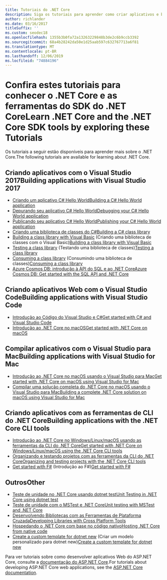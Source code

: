 ```yaml
---
title: Tutoriais do .NET Core
description: Siga os tutoriais para aprender como criar aplicativos e bibliotecas do .NET Core no Windows, Mac e Linux.
author: richlander
ms.date: 03/16/2017
titleSuffix: ''
ms.custom: seodec18
ms.openlocfilehash: 1355b3b0fa72a13263229848b3de2c6b9ccb3392
ms.sourcegitcommit: 68a4b28242da50e1d25aab597c632767713a6f81
ms.translationtype: MT
ms.contentlocale: pt-BR
ms.lasthandoff: 12/06/2019
ms.locfileid: "74884196"
---
```

# <a name="learn-net-core-and-the-net-core-sdk-tools-by-exploring-these-tutorials"></a><span data-ttu-id="b09a7-103">Confira estes tutoriais para conhecer o .NET Core e as ferramentas do SDK do .NET Core</span><span class="sxs-lookup"><span data-stu-id="b09a7-103">Learn .NET Core and the .NET Core SDK tools by exploring these Tutorials</span></span>

<span data-ttu-id="b09a7-104">Os tutoriais a seguir estão disponíveis para aprender mais sobre o .NET Core.</span><span class="sxs-lookup"><span data-stu-id="b09a7-104">The following tutorials are available for learning about .NET Core.</span></span>

## <a name="building-applications-with-visual-studio-2017"></a><span data-ttu-id="b09a7-105">Criando aplicativos com o Visual Studio 2017</span><span class="sxs-lookup"><span data-stu-id="b09a7-105">Building applications with Visual Studio 2017</span></span>

- [<span data-ttu-id="b09a7-106">Criando um aplicativo C# Hello World</span><span class="sxs-lookup"><span data-stu-id="b09a7-106">Building a C# Hello World application</span></span>](with-visual-studio.md)
- [<span data-ttu-id="b09a7-107">Depurando seu aplicativo C# Hello World</span><span class="sxs-lookup"><span data-stu-id="b09a7-107">Debugging your C# Hello World application</span></span>](debugging-with-visual-studio.md)
- [<span data-ttu-id="b09a7-108">Publicando seu aplicativo C# Hello World</span><span class="sxs-lookup"><span data-stu-id="b09a7-108">Publishing your C# Hello World application</span></span>](publishing-with-visual-studio.md)
- [<span data-ttu-id="b09a7-109">Criando uma biblioteca de classes do C#</span><span class="sxs-lookup"><span data-stu-id="b09a7-109">Building a C# class library</span></span>](library-with-visual-studio.md)
- <span data-ttu-id="b09a7-110">[Building a class library with Visual Basic](vb-library-with-visual-studio.md) (Criando uma biblioteca de classes com o Visual Basic)</span><span class="sxs-lookup"><span data-stu-id="b09a7-110">[Building a class library with Visual Basic](vb-library-with-visual-studio.md)</span></span>
- <span data-ttu-id="b09a7-111">[Testing a class library](testing-library-with-visual-studio.md) (Testando uma biblioteca de classes)</span><span class="sxs-lookup"><span data-stu-id="b09a7-111">[Testing a class library](testing-library-with-visual-studio.md)</span></span>
- <span data-ttu-id="b09a7-112">[Consuming a class library](consuming-library-with-visual-studio.md) (Consumindo uma biblioteca de classes)</span><span class="sxs-lookup"><span data-stu-id="b09a7-112">[Consuming a class library](consuming-library-with-visual-studio.md)</span></span>
- [<span data-ttu-id="b09a7-113">Azure Cosmos DB: introdução à API do SQL e ao .NET Core</span><span class="sxs-lookup"><span data-stu-id="b09a7-113">Azure Cosmos DB: Get started with the SQL API and .NET Core</span></span>](/azure/cosmos-db/sql-api-dotnetcore-get-started)

## <a name="building-applications-with-visual-studio-code"></a><span data-ttu-id="b09a7-114">Criando aplicativos Web com o Visual Studio Code</span><span class="sxs-lookup"><span data-stu-id="b09a7-114">Building applications with Visual Studio Code</span></span>

- [<span data-ttu-id="b09a7-115">Introdução ao Código do Visual Studio e C#</span><span class="sxs-lookup"><span data-stu-id="b09a7-115">Get started with C# and Visual Studio Code</span></span>](with-visual-studio-code.md)
- [<span data-ttu-id="b09a7-116">Introdução ao .NET Core no macOS</span><span class="sxs-lookup"><span data-stu-id="b09a7-116">Get started with .NET Core on macOS</span></span>](using-on-macos.md)

## <a name="building-applications-with-visual-studio-for-mac"></a><span data-ttu-id="b09a7-117">Compilar aplicativos com o Visual Studio para Mac</span><span class="sxs-lookup"><span data-stu-id="b09a7-117">Building applications with Visual Studio for Mac</span></span>

- [<span data-ttu-id="b09a7-118">Introdução ao .NET Core no macOS usando o Visual Studio para Mac</span><span class="sxs-lookup"><span data-stu-id="b09a7-118">Get started with .NET Core on macOS using Visual Studio for Mac</span></span>](using-on-mac-vs.md)
- [<span data-ttu-id="b09a7-119">Compilar uma solução completa do .NET Core no macOS usando o Visual Studio para Mac</span><span class="sxs-lookup"><span data-stu-id="b09a7-119">Building a complete .NET Core solution on macOS using Visual Studio for Mac</span></span>](using-on-mac-vs-full-solution.md)

## <a name="building-applications-with-the-net-core-cli-tools"></a><span data-ttu-id="b09a7-120">Criando aplicativos com as ferramentas de CLI do .NET Core</span><span class="sxs-lookup"><span data-stu-id="b09a7-120">Building applications with the .NET Core CLI tools</span></span>

- [<span data-ttu-id="b09a7-121">Introdução ao .NET Core no Windows/Linux/macOS usando as ferramentas da CLI do .NET Core</span><span class="sxs-lookup"><span data-stu-id="b09a7-121">Get started with .NET Core on Windows/Linux/macOS using the .NET Core CLI tools</span></span>](cli-create-console-app.md)
- [<span data-ttu-id="b09a7-122">Organizando e testando projetos com as ferramentas da CLI do .NET Core</span><span class="sxs-lookup"><span data-stu-id="b09a7-122">Organizing and testing projects with the .NET Core CLI tools</span></span>](testing-with-cli.md)
- <span data-ttu-id="b09a7-123">[Get started with F#](../../fsharp/get-started/get-started-command-line.md) (Introdução ao F#)</span><span class="sxs-lookup"><span data-stu-id="b09a7-123">[Get started with F#](../../fsharp/get-started/get-started-command-line.md)</span></span>

## <a name="other"></a><span data-ttu-id="b09a7-124">Outros</span><span class="sxs-lookup"><span data-stu-id="b09a7-124">Other</span></span>

- [<span data-ttu-id="b09a7-125">Teste de unidade no .NET Core usando dotnet test</span><span class="sxs-lookup"><span data-stu-id="b09a7-125">Unit Testing in .NET Core using dotnet test</span></span>](../testing/unit-testing-with-dotnet-test.md)
- [<span data-ttu-id="b09a7-126">Teste de unidade com o MSTest e .NET Core</span><span class="sxs-lookup"><span data-stu-id="b09a7-126">Unit testing with MSTest and .NET Core</span></span>](../testing/unit-testing-with-mstest.md)
- [<span data-ttu-id="b09a7-127">Desenvolvendo Bibliotecas com as Ferramentas de Plataforma Cruzada</span><span class="sxs-lookup"><span data-stu-id="b09a7-127">Developing Libraries with Cross Platform Tools</span></span>](libraries.md)
- [<span data-ttu-id="b09a7-128">Hospedando o .NET Core com base no código nativo</span><span class="sxs-lookup"><span data-stu-id="b09a7-128">Hosting .NET Core from native code</span></span>](netcore-hosting.md)
- <span data-ttu-id="b09a7-129">[Create a custom template for dotnet new](cli-templates-create-item-template.md) (Criar um modelo personalizado para dotnet new)</span><span class="sxs-lookup"><span data-stu-id="b09a7-129">[Create a custom template for dotnet new](cli-templates-create-item-template.md)</span></span>

<span data-ttu-id="b09a7-130">Para ver tutoriais sobre como desenvolver aplicativos Web do ASP.NET Core, consulte a [documentação do ASP.NET Core](/aspnet/core/).</span><span class="sxs-lookup"><span data-stu-id="b09a7-130">For tutorials about developing ASP.NET Core web applications, see the [ASP.NET Core documentation](/aspnet/core/).</span></span>

